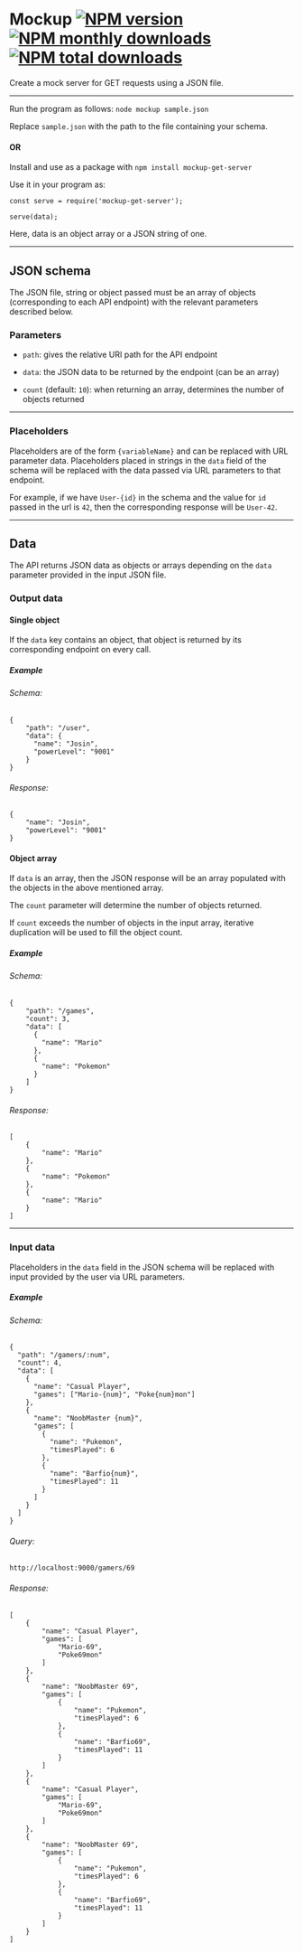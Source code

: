 # Mockup [![NPM version](https://img.shields.io/npm/v/mockup-get-server.svg?style=flat)](https://www.npmjs.com/package/mockup-get-server) [![NPM monthly downloads](https://img.shields.io/npm/dm/mockup-get-server.svg?style=flat)](https://npmjs.org/package/mockup-get-server) [![NPM total downloads](https://img.shields.io/npm/dt/mockup-get-server.svg?style=flat)](https://npmjs.org/package/mockup-get-server)

Create a mock server for GET requests using a JSON file.

---

Run the program as follows:
`node mockup sample.json`

Replace `sample.json` with the path to the file containing your schema.

<h4>OR</h4>

Install and use as a package with `npm install mockup-get-server`

Use it in your program as:

```
const serve = require('mockup-get-server');

serve(data);
```

Here, data is an object array or a JSON string of one.

---

## JSON schema

The JSON file, string or object passed must be an array of objects (corresponding to each API endpoint) with the relevant parameters described below.

### Parameters

- `path`: gives the relative URI path for the API endpoint

- `data`: the JSON data to be returned by the endpoint (can be an array)

- `count` (default: `10`): when returning an array, determines the number of objects returned

---

### Placeholders

Placeholders are of the form `{variableName}` and can be replaced with URL parameter data. Placeholders placed in strings in the `data` field of the schema will be replaced with the data passed via URL parameters to that endpoint.

For example, if we have `User-{id}` in the schema and the value for `id` passed in the url is `42`, then the corresponding response will be `User-42`.

---

## Data

The API returns JSON data as objects or arrays depending on the `data` parameter provided in the input JSON file.

### Output data

#### Single object

If the `data` key contains an object, that object is returned by its corresponding endpoint on every call.

##### Example

###### Schema:

```
{
    "path": "/user",
    "data": {
      "name": "Josin",
      "powerLevel": "9001"
    }
}
```

###### Response:

```
{
    "name": "Josin",
    "powerLevel": "9001"
}
```

#### Object array

If `data` is an array, then the JSON response will be an array populated with the objects in the above mentioned array.

The `count` parameter will determine the number of objects returned.

If `count` exceeds the number of objects in the input array, iterative duplication will be used to fill the object count.

##### Example

###### Schema:

```
{
    "path": "/games",
    "count": 3,
    "data": [
      {
        "name": "Mario"
      },
      {
        "name": "Pokemon"
      }
    ]
}
```

###### Response:

```
[
    {
        "name": "Mario"
    },
    {
        "name": "Pokemon"
    },
    {
        "name": "Mario"
    }
]
```

---

### Input data

Placeholders in the `data` field in the JSON schema will be replaced with input provided by the user via URL parameters.

##### Example

###### Schema:

```
{
  "path": "/gamers/:num",
  "count": 4,
  "data": [
    {
      "name": "Casual Player",
      "games": ["Mario-{num}", "Poke{num}mon"]
    },
    {
      "name": "NoobMaster {num}",
      "games": [
        {
          "name": "Pukemon",
          "timesPlayed": 6
        },
        {
          "name": "Barfio{num}",
          "timesPlayed": 11
        }
      ]
    }
  ]
}
```

###### Query:

```
http://localhost:9000/gamers/69
```

###### Response:

```
[
    {
        "name": "Casual Player",
        "games": [
            "Mario-69",
            "Poke69mon"
        ]
    },
    {
        "name": "NoobMaster 69",
        "games": [
            {
                "name": "Pukemon",
                "timesPlayed": 6
            },
            {
                "name": "Barfio69",
                "timesPlayed": 11
            }
        ]
    },
    {
        "name": "Casual Player",
        "games": [
            "Mario-69",
            "Poke69mon"
        ]
    },
    {
        "name": "NoobMaster 69",
        "games": [
            {
                "name": "Pukemon",
                "timesPlayed": 6
            },
            {
                "name": "Barfio69",
                "timesPlayed": 11
            }
        ]
    }
]
```
